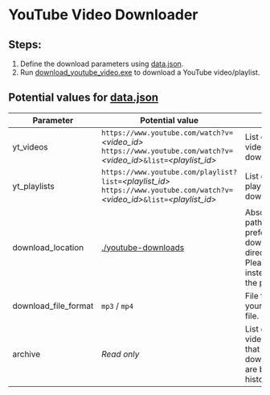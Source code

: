 # YouTube Video Downloader

## Steps:

1. Define the download parameters using [data.json](./data.json).
1. Run [download_youtube_video.exe](./download_youtube_video.exe) to download a YouTube video/playlist.

## Potential values for [data.json](./data.json)

| Parameter            | Potential value                                                                                                                                       | Notes                                                                                                            |
| -------------------- | ----------------------------------------------------------------------------------------------------------------------------------------------------- | ---------------------------------------------------------------------------------------------------------------- |
| yt_videos            | `https://www.youtube.com/watch?v=`_&lt;video_id&gt;_ <br/> `https://www.youtube.com/watch?v=`_&lt;video_id&gt;_`&list=`_&lt;playlist_id&gt;_          | List of YouTube videos to be downloaded.                                                                         |
| yt_playlists         | `https://www.youtube.com/playlist?list=`_&lt;playlist_id&gt;_ <br/> `https://www.youtube.com/watch?v=`_&lt;video_id&gt;_`&list=`_&lt;playlist_id&gt;_ | List of YouTube playlists to be downloaded.                                                                      |
| download_location    | [./youtube-downloads](./youtube-downloads)                                                                                                            | Absolute/Relative path to your preferred download directory. <br/> Please prefer `/` instead of `\` in the path. |
| download_file_format | `mp3` / `mp4`                                                                                                                                         | File format of your downloaded file.                                                                             |
| archive              | _Read only_                                                                                                                                           | List of YouTube videos & playlists that have been downloaded and are being kept as historical data.              |
